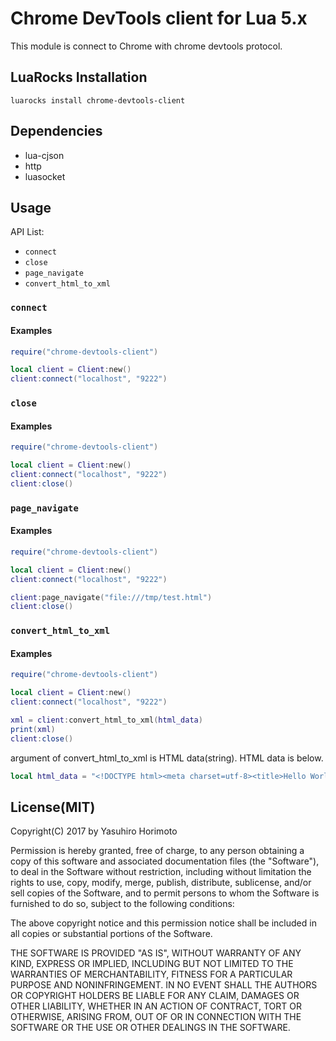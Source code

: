 Chrome DevTools client for Lua 5.x
==================================
This module is connect to Chrome with chrome devtools protocol.


LuaRocks Installation
---------------------
`luarocks install chrome-devtools-client`

Dependencies
------------
- lua-cjson
- http
- luasocket

Usage
-----
API List:

- `connect`
- `close`
- `page_navigate`
- `convert_html_to_xml`

### `connect`

#### Examples
```lua
require("chrome-devtools-client")

local client = Client:new()
client:connect("localhost", "9222")
```

### `close`

#### Examples
```lua
require("chrome-devtools-client")

local client = Client:new()
client:connect("localhost", "9222")
client:close()
```

### `page_navigate`

#### Examples
```lua
require("chrome-devtools-client")

local client = Client:new()
client:connect("localhost", "9222")

client:page_navigate("file:///tmp/test.html")
client:close()
```

### `convert_html_to_xml`

#### Examples
```lua
require("chrome-devtools-client")

local client = Client:new()
client:connect("localhost", "9222")

xml = client:convert_html_to_xml(html_data)
print(xml)
client:close()
```

argument of convert_html_to_xml is HTML data(string).
HTML data is below.

```lua
local html_data = "<!DOCTYPE html><meta charset=utf-8><title>Hello World</title>"
```

License(MIT)
-------
Copyright(C) 2017 by Yasuhiro Horimoto

Permission is hereby granted, free of charge, to any person obtaining a copy of this software and associated documentation
files (the "Software"), to deal in the Software without restriction, including without limitation the rights to use, copy, modify,
merge, publish, distribute, sublicense, and/or sell copies of the Software, and to permit persons to whom the Software is
furnished to do so, subject to the following conditions:

The above copyright notice and this permission notice shall be included in all copies or substantial portions of the Software.

THE SOFTWARE IS PROVIDED "AS IS", WITHOUT WARRANTY OF ANY KIND, EXPRESS OR IMPLIED, INCLUDING
BUT NOT LIMITED TO THE WARRANTIES OF MERCHANTABILITY, FITNESS FOR A PARTICULAR PURPOSE AND
NONINFRINGEMENT. IN NO EVENT SHALL THE AUTHORS OR COPYRIGHT HOLDERS BE LIABLE FOR ANY CLAIM,
DAMAGES OR OTHER LIABILITY, WHETHER IN AN ACTION OF CONTRACT, TORT OR OTHERWISE, ARISING FROM,
OUT OF OR IN CONNECTION WITH THE SOFTWARE OR THE USE OR OTHER DEALINGS IN THE SOFTWARE.
